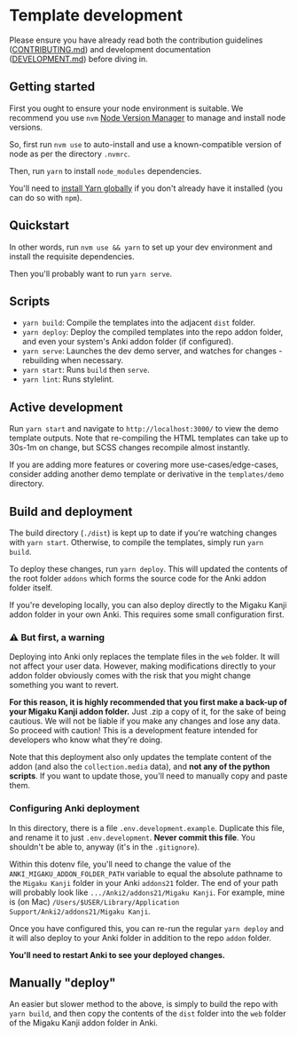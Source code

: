 # Template development

Please ensure you have already read both the contribution guidelines ([CONTRIBUTING.md](../.github/CONTRIBUTING.md)) and development documentation ([DEVELOPMENT.md](../.github/DEVELOPMENT.md)) before diving in.

## Getting started

First you ought to ensure your node environment is suitable. We recommend you use `nvm` [Node Version Manager](https://github.com/nvm-sh/nvm#installing-and-updating) to manage and install node versions.

So, first run `nvm use` to auto-install and use a known-compatible version of node as per the directory `.nvmrc`.

Then, run `yarn` to install `node_modules` dependencies.

You'll need to [install Yarn globally](https://yarnpkg.com/getting-started/install) if you don't already have it installed (you can do so with `npm`).

## Quickstart

In other words, run `nvm use && yarn` to set up your dev environment and install the requisite dependencies.

Then you'll probably want to run `yarn serve`.

## Scripts

- `yarn build`: Compile the templates into the adjacent `dist` folder.
- `yarn deploy`: Deploy the compiled templates into the repo addon folder, and even your system's Anki addon folder (if configured).
- `yarn serve`: Launches the dev demo server, and watches for changes - rebuilding when necessary.
- `yarn start`: Runs `build` then `serve`.
- `yarn lint`: Runs stylelint.

## Active development

Run `yarn start` and navigate to `http://localhost:3000/` to view the demo template outputs. Note that re-compiling the HTML templates can take up to 30s-1m on change, but SCSS changes recompile almost instantly.

If you are adding more features or covering more use-cases/edge-cases, consider adding another demo template or derivative in the `templates/demo` directory.

## Build and deployment

The build directory (`./dist`) is kept up to date if you're watching changes with `yarn start`. Otherwise, to compile the templates, simply run `yarn build`.

To deploy these changes, run `yarn deploy`. This will updated the contents of the root folder `addons` which forms the source code for the Anki addon folder itself.

If you're developing locally, you can also deploy directly to the Migaku Kanji addon folder in your own Anki. This requires some small configuration first.

### ⚠️ But first, a warning

Deploying into Anki only replaces the template files in the `web` folder. It will not affect your user data. However, making modifications directly to your addon folder obviously comes with the risk that you might change something you want to revert.

**For this reason, it is highly recommended that you first make a back-up of your Migaku Kanji addon folder.** Just .zip a copy of it, for the sake of being cautious. We will not be liable if you make any changes and lose any data. So proceed with caution! This is a development feature intended for developers who know what they're doing.

Note that this deployment also only updates the template content of the addon (and also the `collection.media` data), and **not any of the python scripts**. If you want to update those, you'll need to manually copy and paste them.

### Configuring Anki deployment

In this directory, there is a file `.env.development.example`. Duplicate this file, and rename it to just `.env.development`. **Never commit this file**. You shouldn't be able to, anyway (it's in the `.gitignore`).

Within this dotenv file, you'll need to change the value of the `ANKI_MIGAKU_ADDON_FOLDER_PATH` variable to equal the absolute pathname to the `Migaku Kanji` folder in your Anki `addons21` folder. The end of your path will probably look like `.../Anki2/addons21/Migaku Kanji`. For example, mine is (on Mac) `/Users/$USER/Library/Application Support/Anki2/addons21/Migaku Kanji`.

Once you have configured this, you can re-run the regular `yarn deploy` and it will also deploy to your Anki folder in addition to the repo `addon` folder.

**You'll need to restart Anki to see your deployed changes.**

## Manually "deploy"

An easier but slower method to the above, is simply to build the repo with `yarn build`, and then copy the contents of the `dist` folder into the `web` folder of the Migaku Kanji addon folder in Anki.
